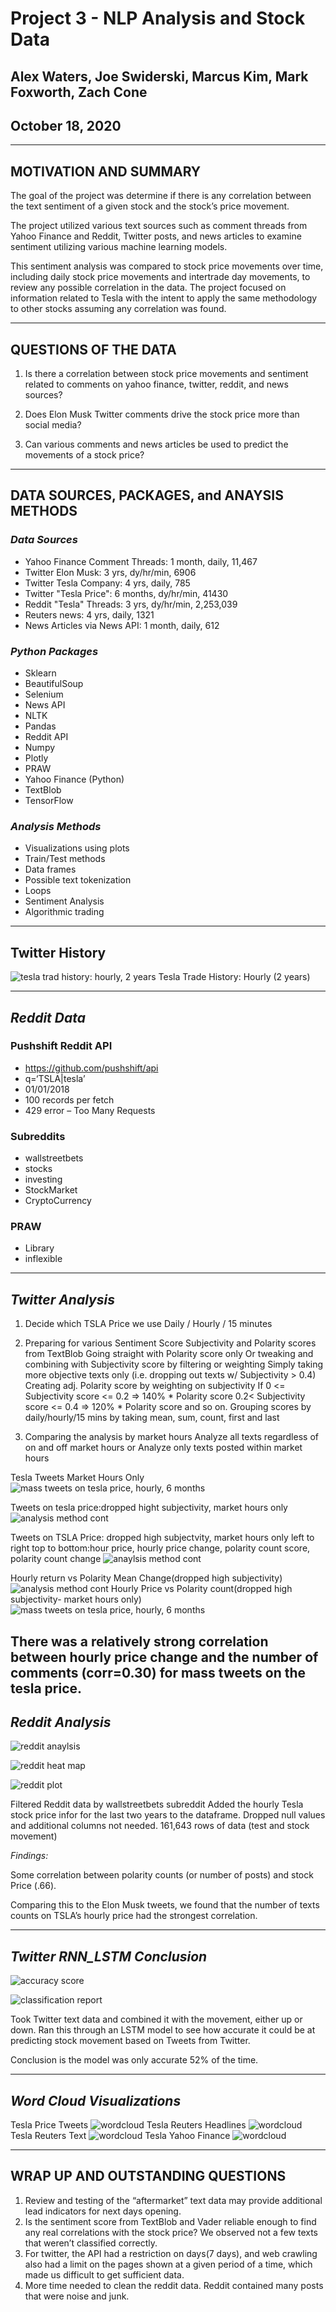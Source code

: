 # Project 3 - NLP Analysis and Stock Data
## Alex Waters, Joe Swiderski, Marcus Kim, Mark Foxworth, Zach Cone
## October 18, 2020

---

## MOTIVATION AND SUMMARY

The goal of the project was determine if there is any correlation between the text sentiment of a given stock and the stock’s price movement.  

The project utilized various text sources such as comment threads from Yahoo Finance and Reddit, Twitter posts, and news articles to examine sentiment utilizing various machine learning models.  

This sentiment analysis was compared to stock price movements over time, including daily stock price movements and intertrade day movements, to review any possible correlation in the data. 
 The project focused on information related to Tesla with the intent to apply the same methodology to other stocks assuming any correlation was found.   

---
## QUESTIONS OF THE DATA

 1.  Is there a correlation between stock price movements and sentiment related to comments on yahoo finance, twitter, reddit, and news sources?
 
 2. Does Elon Musk Twitter comments drive the stock price more than social media?

 3. Can various comments and news articles be used to predict the movements of a stock price?
---
## DATA SOURCES, PACKAGES, and ANAYSIS METHODS

### *Data Sources*

- Yahoo Finance Comment Threads:  1 month, daily, 11,467
- Twitter Elon Musk: 3 yrs, dy/hr/min, 6906
- Twitter Tesla Company:  4 yrs, daily, 785
- Twitter "Tesla Price": 6 months, dy/hr/min, 41430
- Reddit "Tesla" Threads:  3 yrs, dy/hr/min, 2,253,039
 - Reuters news:  4 yrs, daily, 1321
 - News Articles via News API: 1 month, daily, 612

### *Python Packages*

- Sklearn
- BeautifulSoup
- Selenium
- News API
- NLTK
- Pandas
- Reddit API
- Numpy
- Plotly
- PRAW
- Yahoo Finance (Python)
- TextBlob
- TensorFlow

### *Analysis Methods*

- Visualizations using plots
- Train/Test methods
- Data frames
- Possible text tokenization
- Loops
- Sentiment Analysis
- Algorithmic trading

---
## Twitter History
![tesla trad history: hourly, 2 years](Images/Hourly_Stock_History.PNG)
Tesla Trade History: Hourly (2 years)

---

## *Reddit Data*

### Pushshift Reddit API
- https://github.com/pushshift/api
- q=‘TSLA|tesla’
- 01/01/2018
- 100 records per fetch
- 429 error – Too Many Requests

### Subreddits
- wallstreetbets
- stocks
- investing
- StockMarket
- CryptoCurrency

### PRAW
- Library
- inflexible
---
## *Twitter Analysis*

1. Decide which TSLA Price we use Daily / Hourly / 15 minutes

2. Preparing for various Sentiment Score Subjectivity and Polarity scores from TextBlob Going straight with Polarity score only Or tweaking and combining with Subjectivity score by filtering or weighting Simply taking more objective texts only (i.e. dropping out texts w/ Subjectivity > 0.4) Creating adj. Polarity score by weighting on subjectivity If  0 <= Subjectivity score <= 0.2  ⇒ 140% * Polarity score 0.2< Subjectivity score <= 0.4  ⇒ 120% * Polarity score and so on. Grouping scores by daily/hourly/15 mins by taking mean, sum, count, first and last
 
3.  Comparing the analysis by market hours
Analyze all texts regardless of on and off market hours or
Analyze only texts posted within market hours 

Tesla Tweets Market Hours Only
![mass tweets on tesla price, hourly, 6 months](Images/heatmap_tweets_TSLA_price_dropHighSubjectivity_market_hours_only.png)

Tweets on tesla price:dropped hight subjectivity, market hours only
![analysis method cont](Images/plot_tweets_TSLA_price_dropHightSubjectivity_all_hours.png)

Tweets on TSLA Price: dropped high subjectvity, market hours only left to right top to bottom:hour price, hourly price change, polarity count score, polarity count change
![anaylsis method cont](Images/plot2_tweets_TSLA_price_dropHightSubjectivity_market_hours_only.png)

Hourly return vs Polarity Mean Change(dropped high subjectivity)
![analysis method cont](plot_ElonMusk_dropHighSubjectivity_market_hours_only_return_vs_mean_change.png
)
Hourly Price vs Polarity count(dropped high subjectivity- market hours only)
![mass tweets on tesla price, hourly, 6 months](Images/plot_TeslaPrice_dropHighSubjectivity_market_hours_only_price_vs_count.png)

There was a relatively strong correlation between hourly price change and the number of comments (corr=0.30) for mass tweets on the tesla price. 
---
## *Reddit Analysis*
![reddit anaylsis](Images/Reddit_Heat_Map.PNG)

![reddit heat map](Images/heatmap_Reddit_dropHighSubjectivity_market_hours.PNG)

![reddit plot](Images/plot_Reddit_dropHighSubjectivity_market_hours_only_price_vs_count.PNG)

Filtered Reddit data by wallstreetbets subreddit
Added the hourly Tesla stock price infor for the last two years to the dataframe.
Dropped null values and additional columns not needed. 
161,643 rows of data (test and stock movement)

*Findings:*

Some correlation between polarity counts (or number of posts) and stock Price (.66). 

Comparing this to the Elon Musk tweets, we found that the number of texts counts on TSLA’s hourly price had the strongest correlation. 

---

## *Twitter RNN_LSTM Conclusion*

![accuracy score](Images/LTSM_Accuracy_Score.PNG)

![classification report](Images/LTSM_Classification_Report.PNG)

Took Twitter text data and combined it with the movement, either up or down. 
Ran this through an LSTM model to see how accurate it could be at predicting stock movement based on Tweets from Twitter. 

Conclusion is the model was only accurate 52% of the time.

---

## *Word Cloud Visualizations*

Tesla Price Tweets
![wordcloud](Images/tesla_price_tweets_wordcloud.png)
Tesla Reuters Headlines
![wordcloud](Images/tesla_reuters_headline_wordcloud.png)
Tesla Reuters Text
![wordcloud](Images/tesla_reuters_text_wordcloud.png)
Tesla Yahoo Finance
![wordcloud](Images/yahoo_finance_wordcloud.png)

---

## **WRAP UP AND OUTSTANDING QUESTIONS**

1. Review and testing of the “aftermarket” text data may provide additional lead indicators for next days opening.  
2. Is the sentiment score from TextBlob and Vader reliable enough to find any real correlations with the stock price? We observed not a few texts that weren’t classified correctly. 
3. For twitter, the API had a restriction on days(7 days), and web crawling also had a limit on the pages shown at a given period of a time, which made us difficult to get sufficient data. 
4. More time needed to clean the reddit data.  Reddit contained many posts that were noise and junk.
